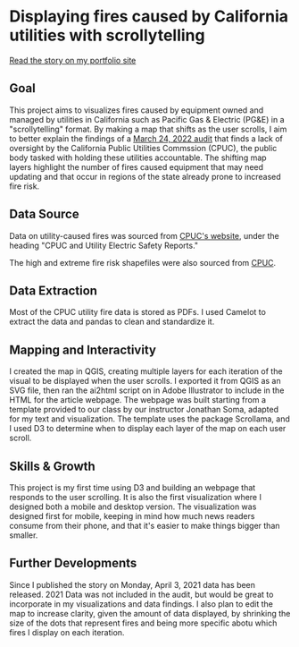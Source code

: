 # Displaying fires caused by California utilities with scrollytelling

[Read the story on my portfolio site](https://juliaingram.github.io/ca-utility-fires/)

## Goal

This project aims to visualizes fires caused by equipment owned and managed by utilities in California such as Pacific Gas & Electric (PG&E) in a "scrollytelling" format. By making a map that shifts as the user scrolls, I aim to better explain the findings of a [March 24, 2022 audit](https://www.auditor.ca.gov/pdfs/reports/2021-117.pdf) that finds a lack of oversight by the California Public Utilities Commssion (CPUC), the public body tasked with holding these utilities accountable. The shifting map layers highlight the number of fires caused equipment that may need updating and that occur in regions of the state already prone to increased fire risk.

## Data Source

Data on utility-caused fires was sourced from [CPUC's website](https://www.cpuc.ca.gov/industries-and-topics/wildfires), under the heading "CPUC and Utility Electric Safety Reports."

The high and extreme fire risk shapefiles were also sourced from [CPUC](https://cpuc_firemap2.sig-gis.com).

## Data Extraction

Most of the CPUC utility fire data is stored as PDFs. I used Camelot to extract the data and pandas to clean and standardize it. 

## Mapping and Interactivity

I created the map in QGIS, creating multiple layers for each iteration of the visual to be displayed when the user scrolls. I exported it from QGIS as an SVG file, then ran the ai2html script on in Adobe Illustrator to include in the HTML for the article webpage. The webpage was built starting from a template provided to our class by our instructor Jonathan Soma, adapted for my text and visualization. The template uses the package Scrollama, and I used D3 to determine when to display each layer of the map on each user scroll. 

## Skills & Growth

This project is my first time using D3 and building an webpage that responds to the user scrolling. It is also the first visualization where I designed both a mobile and desktop version. The visualization was designed first for mobile, keeping in mind how much news readers consume from their phone, and that it's easier to make things bigger than smaller. 

## Further Developments

Since I published the story on Monday, April 3, 2021 data has been released. 2021 Data was not included in the audit, but would be great to incorporate in my visualizations and data findings. I also plan to edit the map to increase clarity, given the amount of data displayed, by shrinking the size of the dots that represent fires and being more specific abotu which fires I display on each iteration. 
